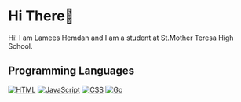 <h1>Hi There👋</h2>

<p>Hi! I am Lamees Hemdan and I am a student at St.Mother Teresa High School.</p>

<h2>Programming Languages</h2>
<p> 
  <a href="https://github.com/search?q=user%3Alamees-hemdan+language%3Ahtml"><img alt="HTML" src="https://img.shields.io/badge/HTML-E34F26.svg?logo=html5&logoColor=white"></a>
  <a href="https://github.com/search?q=user%3AMr-Coxall+language%3Ajavascript"><img alt="JavaScript" src="https://img.shields.io/badge/JavaScript-F7DF1E.svg?logo=javascript&logoColor=black"></a>
  <a href="https://github.com/search?q=user%3AMr-Coxall+language%3Acss"><img alt="CSS" src="https://img.shields.io/badge/CSS-1572B6.svg?logo=css3&logoColor=white"></a>
  <a href="https://github.com/search?q=user%3AMr-Coxall+language%3Ago"><img alt="Go" src="https://img.shields.io/badge/go-%2300ADD8?logo=go&logoColor=white"></a>




